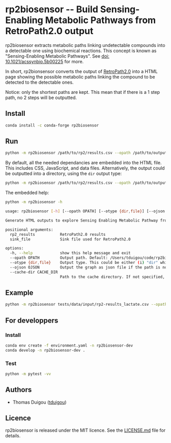 # rp2biosensor -- Build Sensing-Enabling Metabolic Pathways from RetroPath2.0 output

rp2biosensor extracts metabolic paths linking undetectable compounds
into a detectable one using biochemical reactions. This concept is known
as "Sensing-Enabling Metabolic Pathways". See [doi: 10.1021/acssynbio.5b00225](https://doi.org/10.1021/acssynbio.5b00225)
for more.

In short, rp2bionsensor converts the output of [RetroPath2.0](https://www.myexperiment.org/workflows/4987.html) into a HTML page showing the possible metabolic paths linking the compound to be detected to the detectable ones.

Notice: only the shortest paths are kept. This mean that if there is a 1 step path, no 2 steps will be outputted.

## Install

```bash
conda install -c conda-forge rp2biosensor
```

## Run

```bash
python -m rp2biosensor /path/to/rp2/results.csv --opath /path/to/output/file.html --otype file
```

By default, all the needed dependancies are embedded into the HTML file. This includes CSS, JavaScript, and data files. Alternatively, the output could be outputted into a directory, using the `dir` output type:

```bash
python -m rp2biosensor /path/to/rp2/results.csv --opath /path/to/output --otype dir
```

The embedded help:
```bash
python -m rp2biosensor -h

usage: rp2biosensor [-h] [--opath OPATH] [--otype {dir,file}] [--ojson OJSON] [--cache-dir CACHE_DIR] rp2_results sink_file

Generate HTML outputs to explore Sensing Enabling Metabolic Pathway from RetroPath2 results.

positional arguments:
  rp2_results           RetroPath2.0 results
  sink_file             Sink file used for RetroPath2.0

options:
  -h, --help            show this help message and exit
  --opath OPATH         Output path. Default: /Users/tduigou/code/rp2biosensor/biosensor.html.
  --otype {dir,file}    Output type. This could be either (i) "dir" which means ouput files will outputted into this directory, or (ii) "file" which means that all files will be embedded into a single HTML page. Default: file
  --ojson OJSON         Output the graph as json file if the path is not None. Default: None
  --cache-dir CACHE_DIR
                        Path to the cache directory. If not specified, None is passed to rrCache.
```

## Example

```bash
python -m rp2biosensor tests/data/input/rp2-results_lactate.csv --opath ./biosensor.html
```

## For developpers

### Install
```bash
conda env create -f environment.yaml -n rp2biosensor-dev
conda develop -n rp2biosensor-dev .
```

### Test
```bash
python -m pytest -vv
```

## Authors
- Thomas Duigou ([tduigou](https://github.com/tduigou))

## Licence
rp2biosensor is released under the MIT licence. See the [LICENSE.md](LICENSE.md) file for details.